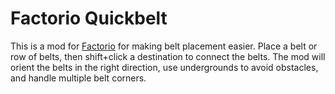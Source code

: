 # Factorio Quickbelt

This is a mod for [Factorio](http://factorio.com) for making belt placement
easier. Place a belt or row of belts, then shift+click a destination to connect
the belts. The mod will orient the belts in the right direction, use
undergrounds to avoid obstacles, and handle multiple belt corners.

